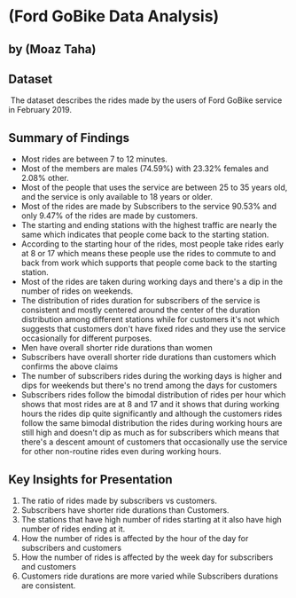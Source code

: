 # (Ford GoBike Data Analysis)
## by (Moaz Taha)


## Dataset

​	The dataset describes the rides made by the users of Ford GoBike service in February 2019.


## Summary of Findings

- Most rides are between 7 to 12 minutes.
- Most of the members are males (74.59%) with 23.32% females and 2.08% other.
- Most of the people that uses the service are between 25 to 35 years old, and the service is only available to 18 years or older.
- Most of the rides are made by Subscribers to the service 90.53% and only 9.47% of the rides are made by customers.
- The starting and ending stations with the highest traffic are nearly the same which indicates that people come back to the starting station.
- According to the starting hour of the rides, most people take rides early at 8  or 17 which means these people use the rides to commute to and back from work which supports that people come back to the starting station.
- Most of the rides are taken during working days and there's a dip in the number of rides on weekends.
- The distribution of rides duration for subscribers of the service is consistent  and mostly centered around the center of the duration distribution among different stations while for customers it's not which suggests that customers don't have fixed rides and they use the service occasionally for different purposes. 
- Men have overall shorter ride durations than women
- Subscribers have overall shorter ride durations than customers which confirms the above claims
- The number of subscribers rides during the working days is higher and dips for weekends but there's no trend among the days for customers
- Subscribers rides follow the bimodal distribution of rides per hour which shows that most rides are at 8 and 17 and it shows that during working hours the rides dip quite significantly and although the customers rides follow the same bimodal distribution the rides during working hours are still high and doesn't dip as much as for subscribers which means that there's a descent amount of customers that occasionally use the service for other non-routine rides even during working hours.


## Key Insights for Presentation

1. The ratio of rides made by subscribers vs customers.
2. Subscribers have shorter ride durations than Customers.
3. The stations that have high number of rides starting at it also have high number of rides ending at it.
4. How the number of rides is affected by the hour of the day for subscribers and customers
5. How the number of rides is affected by the week day for subscribers and customers
6. Customers ride durations are more varied while Subscribers durations are consistent.